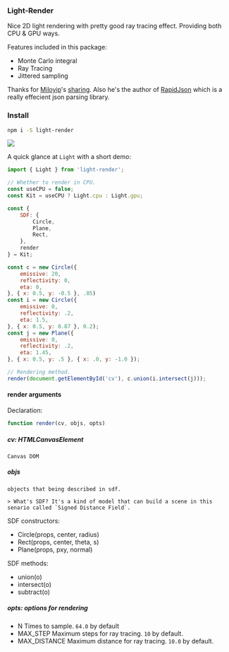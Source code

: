 ### Light-Render

Nice 2D light rendering with pretty good ray tracing effect. Providing both CPU & GPU ways.

Features included in this package:

- Monte Carlo integral
- Ray Tracing
- Jittered sampling

Thanks for [Miloyip](https://github.com/miloyip)'s [sharing](https://zhuanlan.zhihu.com/p/30745861). Also he's the author of [RapidJson](https://github.com/Tencent/rapidjson) which is a really effecient json parsing library.

### Install

```bash
npm i -S light-render
```

![](https://user-images.githubusercontent.com/6587734/52172954-41527e80-27b5-11e9-95d3-b3d1756743cc.png)

A quick glance at `Light` with a short demo:

```javascript
import { Light } from 'light-render';

// Whether to render in CPU.
const useCPU = false;
const Kit = useCPU ? Light.cpu : Light.gpu;

const {
    SDF: {
        Circle,
        Plane,
        Rect,
    },
    render
} = Kit;

const c = new Circle({
    emissive: 20,
    reflectivity: 0,
    eta: 0,
}, { x: 0.5, y: -0.5 }, .05)
const i = new Circle({
    emissive: 0,
    reflectivity: .2,
    eta: 1.5,
}, { x: 0.5, y: 0.87 }, 0.2);
const j = new Plane({
    emissive: 0,
    reflectivity: .2,
    eta: 1.45,
}, { x: 0.5, y: .5 }, { x: .0, y: -1.0 });

// Rendering method.
render(document.getElementById('cv'), c.union(i.intersect(j)));
```

#### render arguments

Declaration:

```javascript
function render(cv, objs, opts)
```

##### cv: HTMLCanvasElement

    Canvas DOM

##### objs

    objects that being described in sdf.

    > What's SDF? It's a kind of model that can build a scene in this senario called `Signed Distance Field`.

SDF constructors:

- Circle(props, center, radius)
- Rect(props, center, theta, s)
- Plane(props, pxy, normal)

SDF methods:

- union(o)
- intersect(o)
- subtract(o)

##### opts: options for rendering

- N Times to sample. `64.0` by default
- MAX_STEP Maximum steps for ray tracing. `10` by default.
- MAX_DISTANCE Maximum distance for ray tracing. `10.0` by default.
